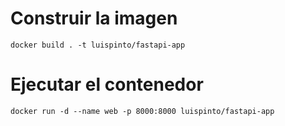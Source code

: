 # Construir la imagen
`docker build . -t luispinto/fastapi-app`

# Ejecutar el contenedor
`docker run -d --name web -p 8000:8000 luispinto/fastapi-app`